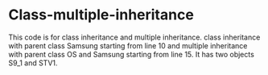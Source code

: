 # Class-multiple-inheritance
This code is for class inheritance and multiple inheritance. 
class inheritance with parent class Samsung starting from line 10
and multiple inheritance with parent class OS and Samsung starting from line 15. It has two objects S9_1 and STV1.
